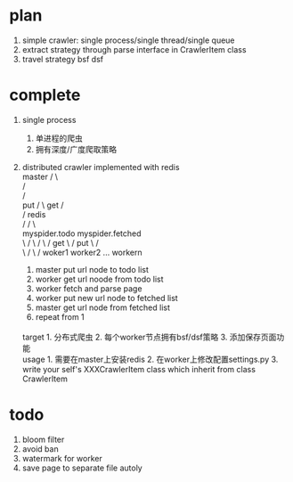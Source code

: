 plan
====
1. simple crawler: single process/single thread/single queue
2. extract strategy through parse interface in CrawlerItem class
3. travel strategy bsf dsf

complete
=========
1. single process
   1. 单进程的爬虫
   2. 拥有深度/广度爬取策略

2. distributed crawler implemented with redis
    <br>
                            master 
                            /     \              
                           /       \
                          /         \
                     put /           \  get
                        /             \
                       /    redis      \
                      /     /   \       \
                myspider.todo    myspider.fetched   
                     \                  / 
                      \                /
                       \              /
                    get \            / put
                         \          /  
                          \        /
                           \      /
                            woker1 worker2 ... workern

    1. master put url node to todo list
    2. worker get url noode from todo list
    3. worker fetch and parse page
    4. worker put new url node to fetched list
    5. master get url node from fetched list 
    6. repeat from 1

    <br>
    target
    1. 分布式爬虫
    2. 每个worker节点拥有bsf/dsf策略
    3. 添加保存页面功能
    <br>
    usage
    1. 需要在master上安装redis
    2. 在worker上修改配置settings.py
    3. write your self's XXXCrawlerItem class which inherit from class CrawlerItem 

todo
====
1. bloom filter
2. avoid ban
3. watermark for worker
4. save page to separate file autoly
